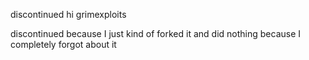 discontinued
hi grimexploits

discontinued because I just kind of forked it and did nothing because I completely forgot about it
